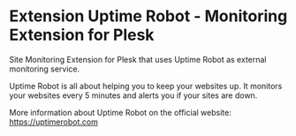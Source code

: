 # Extension Uptime Robot - Monitoring Extension for Plesk

Site Monitoring Extension for Plesk that uses Uptime Robot as external monitoring service.

Uptime Robot is all about helping you to keep your websites up. It monitors your websites every 5 minutes and alerts you if your sites are down.

More information about Uptime Robot on the official website: https://uptimerobot.com
